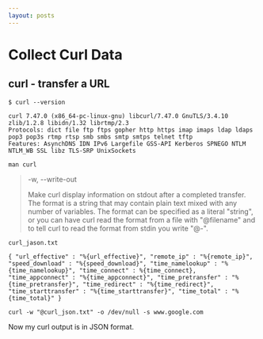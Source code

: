 ```yaml
---
layout: posts
---
```


# Collect Curl Data

## curl - transfer a URL

`$ curl --version`

```
curl 7.47.0 (x86_64-pc-linux-gnu) libcurl/7.47.0 GnuTLS/3.4.10 zlib/1.2.8 libidn/1.32 librtmp/2.3
Protocols: dict file ftp ftps gopher http https imap imaps ldap ldaps pop3 pop3s rtmp rtsp smb smbs smtp smtps telnet tftp 
Features: AsynchDNS IDN IPv6 Largefile GSS-API Kerberos SPNEGO NTLM NTLM_WB SSL libz TLS-SRP UnixSockets
```

`man curl`

> -w, --write-out <format>
> 
> Make curl display information on stdout after a completed transfer. The format is a string that may contain plain text mixed with any number of variables. The format can be specified as a literal "string", or you can have curl read the format from a file with "@filename" and to tell curl to read the format from stdin you write "@-".

`curl_jason.txt`

```
{ "url_effective" : "%{url_effective}", "remote_ip" : "%{remote_ip}", "speed_download" : "%{speed_download}", "time_namelookup" : "%{time_namelookup}", "time_connect" : %{time_connect}, "time_appconnect" : "%{time_appconnect}", "time_pretransfer" : "%{time_pretransfer}", "time_redirect" : "%{time_redirect}", "time_starttransfer" : "%{time_starttransfer}", "time_total" : "%{time_total}" }
```

`curl -w "@curl_json.txt" -o /dev/null -s www.google.com`

Now my curl output is in JSON format.
